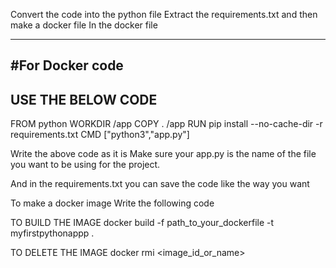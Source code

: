 Convert the code into the python file
Extract the requirements.txt and then make a docker file
In the docker file

---------------------------------------------------------------------------------------------------------
#For Docker code
---------------------------------------------------------------------------------------------------------
USE THE BELOW CODE
---------------------------------------------------------------------------------------------------------
FROM python
WORKDIR /app
COPY . /app
RUN pip install --no-cache-dir -r requirements.txt
CMD ["python3","app.py"]

Write the above code as it is 
Make sure your app.py is the name of the file you want to be using for the project.

And in the requirements.txt you can save the code like the way you want


To make a docker image
Write the following code

TO BUILD THE IMAGE
docker build -f path_to_your_dockerfile -t myfirstpythonappp .

TO DELETE THE IMAGE
docker rmi <image_id_or_name>

